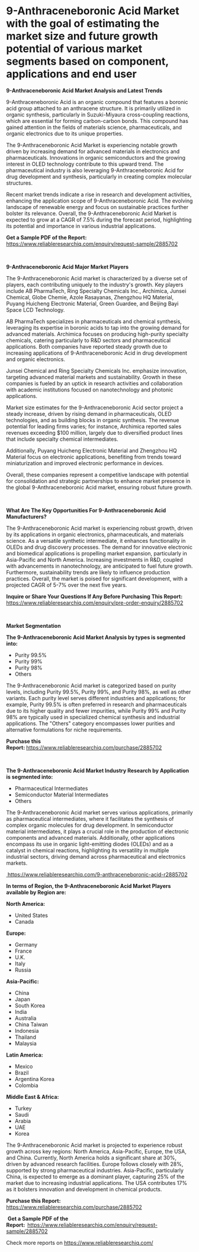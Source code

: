 <p><h1>9-Anthraceneboronic Acid Market with the goal of estimating the market size and future growth potential of various market segments based on component, applications and end user</h1></p><p><strong>9-Anthraceneboronic Acid Market Analysis and Latest Trends</strong></p>
<p><p>9-Anthraceneboronic Acid is an organic compound that features a boronic acid group attached to an anthracene structure. It is primarily utilized in organic synthesis, particularly in Suzuki-Miyaura cross-coupling reactions, which are essential for forming carbon-carbon bonds. This compound has gained attention in the fields of materials science, pharmaceuticals, and organic electronics due to its unique properties.</p><p>The 9-Anthraceneboronic Acid Market is experiencing notable growth driven by increasing demand for advanced materials in electronics and pharmaceuticals. Innovations in organic semiconductors and the growing interest in OLED technology contribute to this upward trend. The pharmaceutical industry is also leveraging 9-Anthraceneboronic Acid for drug development and synthesis, particularly in creating complex molecular structures.</p><p>Recent market trends indicate a rise in research and development activities, enhancing the application scope of 9-Anthraceneboronic Acid. The evolving landscape of renewable energy and focus on sustainable practices further bolster its relevance. Overall, the 9-Anthraceneboronic Acid Market is expected to grow at a CAGR of 7.5% during the forecast period, highlighting its potential and importance in various industrial applications.</p></p>
<p><strong>Get a Sample PDF of the Report:&nbsp;</strong> <a href="https://www.reliableresearchiq.com/enquiry/request-sample/2885702?utm_campaign=2730&utm_medium=2&utm_source=Github&utm_content=ia&utm_term=13032025&utm_id=9-anthraceneboronic-acid">https://www.reliableresearchiq.com/enquiry/request-sample/2885702</a></p>
<p>&nbsp;</p>
<p><strong>9-Anthraceneboronic Acid Major Market Players</strong></p>
<p><p>The 9-Anthraceneboronic Acid market is characterized by a diverse set of players, each contributing uniquely to the industry's growth. Key players include AB PharmaTech, Ring Specialty Chemicals Inc., Archimica, Junsei Chemical, Globe Chemie, Azole Rasayanas, Zhengzhou HQ Material, Puyang Huicheng Electronic Material, Green Guardee, and Beijing Bayi Space LCD Technology.</p><p>AB PharmaTech specializes in pharmaceuticals and chemical synthesis, leveraging its expertise in boronic acids to tap into the growing demand for advanced materials. Archimica focuses on producing high-purity specialty chemicals, catering particularly to R&D sectors and pharmaceutical applications. Both companies have reported steady growth due to increasing applications of 9-Anthraceneboronic Acid in drug development and organic electronics.</p><p>Junsei Chemical and Ring Specialty Chemicals Inc. emphasize innovation, targeting advanced material markets and sustainability. Growth in these companies is fueled by an uptick in research activities and collaboration with academic institutions focused on nanotechnology and photonic applications.</p><p>Market size estimates for the 9-Anthraceneboronic Acid sector project a steady increase, driven by rising demand in pharmaceuticals, OLED technologies, and as building blocks in organic synthesis. The revenue potential for leading firms varies; for instance, Archimica reported sales revenues exceeding $100 million, largely due to diversified product lines that include specialty chemical intermediates.</p><p>Additionally, Puyang Huicheng Electronic Material and Zhengzhou HQ Material focus on electronic applications, benefiting from trends toward miniaturization and improved electronic performance in devices.</p><p>Overall, these companies represent a competitive landscape with potential for consolidation and strategic partnerships to enhance market presence in the global 9-Anthraceneboronic Acid market, ensuring robust future growth.</p></p>
<p>&nbsp;</p>
<p><strong>What Are The Key Opportunities For 9-Anthraceneboronic Acid Manufacturers?</strong></p>
<p><p>The 9-Anthraceneboronic Acid market is experiencing robust growth, driven by its applications in organic electronics, pharmaceuticals, and materials science. As a versatile synthetic intermediate, it enhances functionality in OLEDs and drug discovery processes. The demand for innovative electronic and biomedical applications is propelling market expansion, particularly in Asia-Pacific and North America. Increasing investments in R&D, coupled with advancements in nanotechnology, are anticipated to fuel future growth. Furthermore, sustainability trends are likely to influence production practices. Overall, the market is poised for significant development, with a projected CAGR of 5-7% over the next five years.</p></p>
<p><strong>Inquire or Share Your Questions If Any Before Purchasing This Report:</strong> <a href="https://www.reliableresearchiq.com/enquiry/pre-order-enquiry/2885702?utm_campaign=2730&utm_medium=2&utm_source=Github&utm_content=ia&utm_term=13032025&utm_id=9-anthraceneboronic-acid">https://www.reliableresearchiq.com/enquiry/pre-order-enquiry/2885702</a></p>
<p>&nbsp;</p>
<p><strong>Market Segmentation</strong></p>
<p><strong>The 9-Anthraceneboronic Acid Market Analysis by types is segmented into:</strong></p>
<p><ul><li>Purity 99.5%</li><li>Purity 99%</li><li>Purity 98%</li><li>Others</li></ul></p>
<p><p>The 9-Anthraceneboronic Acid market is categorized based on purity levels, including Purity 99.5%, Purity 99%, and Purity 98%, as well as other variants. Each purity level serves different industries and applications; for example, Purity 99.5% is often preferred in research and pharmaceuticals due to its higher quality and fewer impurities, while Purity 99% and Purity 98% are typically used in specialized chemical synthesis and industrial applications. The "Others" category encompasses lower purities and alternative formulations for niche requirements.</p></p>
<p><strong>Purchase this Report:&nbsp;</strong><a href="https://www.reliableresearchiq.com/purchase/2885702?utm_campaign=2730&utm_medium=2&utm_source=Github&utm_content=ia&utm_term=13032025&utm_id=9-anthraceneboronic-acid">https://www.reliableresearchiq.com/purchase/2885702</a></p>
<p>&nbsp;</p>
<p><strong>The 9-Anthraceneboronic Acid Market Industry Research by Application is segmented into:</strong></p>
<p><ul><li>Pharmaceutical Intermediates</li><li>Semiconductor Material Intermediates</li><li>Others</li></ul></p>
<p><p>The 9-Anthraceneboronic Acid market serves various applications, primarily as pharmaceutical intermediates, where it facilitates the synthesis of complex organic molecules for drug development. In semiconductor material intermediates, it plays a crucial role in the production of electronic components and advanced materials. Additionally, other applications encompass its use in organic light-emitting diodes (OLEDs) and as a catalyst in chemical reactions, highlighting its versatility in multiple industrial sectors, driving demand across pharmaceutical and electronics markets.</p></p>
<p><a href="https://www.reliableresearchiq.com/9-anthraceneboronic-acid-r2885702?utm_campaign=2730&utm_medium=2&utm_source=Github&utm_content=ia&utm_term=13032025&utm_id=9-anthraceneboronic-acid">&nbsp;https://www.reliableresearchiq.com/9-anthraceneboronic-acid-r2885702</a></p>
<p><strong>In terms of Region, the 9-Anthraceneboronic Acid Market Players available by Region are:</strong></p>
<p>
    <p> <strong> North America: </strong>
        <ul>
            <li>United States</li>
            <li>Canada</li>
        </ul>
        </p> 
    <p> <strong> Europe: </strong>
        <ul>
            <li>Germany</li>
            <li>France</li>
            <li>U.K.</li>
            <li>Italy</li>
            <li>Russia</li>
        </ul>
        </p> 
    <p> <strong> Asia-Pacific: </strong>
        <ul>
            <li>China</li>
            <li>Japan</li>
            <li>South Korea</li>
            <li>India</li>
            <li>Australia</li>
            <li>China Taiwan</li>
            <li>Indonesia</li>
            <li>Thailand</li>
            <li>Malaysia</li>
        </ul>
        </p> 
    <p> <strong> Latin America: </strong>
        <ul>
            <li>Mexico</li>
            <li>Brazil</li>
            <li>Argentina Korea</li>
            <li>Colombia</li>
        </ul>
        </p> 
    <p> <strong> Middle East & Africa: </strong>
        <ul>
            <li>Turkey</li>
            <li>Saudi</li>
            <li>Arabia</li>
            <li>UAE</li>
            <li>Korea</li>
        </ul>
    </p>
    </p>
<p><p>The 9-Anthraceneboronic Acid market is projected to experience robust growth across key regions: North America, Asia-Pacific, Europe, the USA, and China. Currently, North America holds a significant share at 30%, driven by advanced research facilities. Europe follows closely with 28%, supported by strong pharmaceutical industries. Asia-Pacific, particularly China, is expected to emerge as a dominant player, capturing 25% of the market due to increasing industrial applications. The USA contributes 17% as it bolsters innovation and development in chemical products.</p></p>
<p><strong>Purchase this Report: </strong><a href="https://www.reliableresearchiq.com/purchase/2885702?utm_campaign=2730&utm_medium=2&utm_source=Github&utm_content=ia&utm_term=13032025&utm_id=9-anthraceneboronic-acid">https://www.reliableresearchiq.com/purchase/2885702</a></p>
<p>&nbsp;<strong>Get a Sample PDF of the Report:&nbsp;&nbsp;</strong><a href="https://www.reliableresearchiq.com/enquiry/request-sample/2885702?utm_campaign=2730&utm_medium=2&utm_source=Github&utm_content=ia&utm_term=13032025&utm_id=9-anthraceneboronic-acid">https://www.reliableresearchiq.com/enquiry/request-sample/2885702</a></p>
<p><strong></strong></p>
<p>Check more reports on <a href="https://www.reliableresearchiq.com/?utm_campaign=2730&utm_medium=2&utm_source=Github&utm_content=ia&utm_term=13032025&utm_id=9-anthraceneboronic-acid">https://www.reliableresearchiq.com/</a></p>